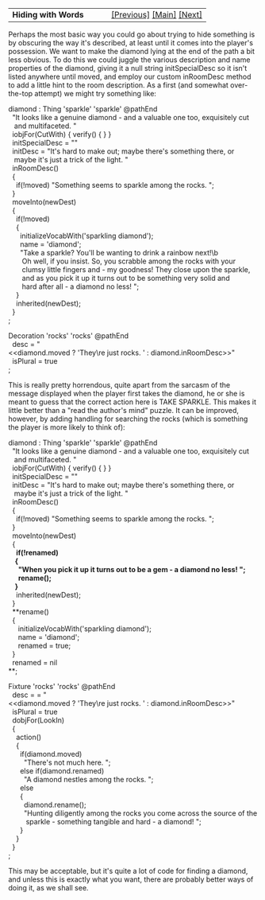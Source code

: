 ---
---
<table width="100%" data-border="0" data-cellspacing="0"
data-cellpadding="3" data-bgcolor="#C0C0C0">
<colgroup>
<col style="width: 50%" />
<col style="width: 50%" />
</colgroup>
<tbody>
<tr>
<td style="text-align: left;"><strong>Hiding with Words<br />
</strong></td>
<td style="text-align: right;"><a
href="hiding+fiding-introduction.html">[Previous]</a> <a
href="generalintroduction.html">[Main]</a> <a
href="findingincode.html">[Next]</a></td>
</tr>
</tbody>
</table>

  
Perhaps the most basic way you could go about trying to hide something
is by obscuring the way it's described, at least until it comes into the
player's possession. We want to make the diamond lying at the end of the
path a bit less obvious. To do this we could juggle the various
description and name properties of the diamond, giving it a null string
initSpecialDesc so it isn't listed anywhere until moved, and employ our
custom inRoomDesc method to add a little hint to the room description.
As a first (and somewhat over-the-top attempt) we might try something
like:  
  
diamond : Thing 'sparkle' 'sparkle' @pathEnd  
  "It looks like a genuine diamond - and a valuable one too, exquisitely cut  
   and multifaceted. "  
  iobjFor(CutWith) { verify() { } }  
  initSpecialDesc = ""  
  initDesc = "It's hard to make out; maybe there's something there, or  
   maybe it's just a trick of the light. "  
  inRoomDesc()  
  {  
    if(!moved) "Something seems to sparkle among the rocks. ";  
  }  
  moveInto(newDest)  
  {  
    if(!moved)  
    {  
      initializeVocabWith('sparkling diamond');        
      name = 'diamond';  
      "Take a sparkle? You'll be wanting to drink a rainbow next!\b  
       Oh well, if you insist. So, you scrabble among the rocks with your  
       clumsy little fingers and - my goodness! They close upon the sparkle,   
       and as you pick it up it turns out to be something very solid and  
       hard after all - a diamond no less! ";  
    }  
    inherited(newDest);  
  }  
;  
  
Decoration 'rocks' 'rocks' @pathEnd  
  desc = "\<\<diamond.moved ? 'They\\re just rocks. ' : diamond.inRoomDesc\>\>"  
  isPlural = true  
;  
  
This is really pretty horrendous, quite apart from the sarcasm of the
message displayed when the player first takes the diamond, he or she is
meant to guess that the correct action here is TAKE SPARKLE. This makes
it little better than a "read the author's mind" puzzle. It can be
improved, however, by adding handling for searching the rocks (which is
something the player is more likely to think of):  
  
diamond : Thing 'sparkle' 'sparkle' @pathEnd  
  "It looks like a genuine diamond - and a valuable one too, exquisitely cut  
   and multifaceted. "  
  iobjFor(CutWith) { verify() { } }  
  initSpecialDesc = ""  
  initDesc = "It's hard to make out; maybe there's something there, or  
   maybe it's just a trick of the light. "  
  inRoomDesc()  
  {  
    if(!moved) "Something seems to sparkle among the rocks. ";  
  }  
  moveInto(newDest)  
  {  
    **if(!renamed)  
    {  
      "When you pick it up it turns out to be a gem - a diamond no less! ";  
      rename();         
    }**  
    inherited(newDest);  
  }  
  **rename()  
  {  
     initializeVocabWith('sparkling diamond');       
     name = 'diamond';  
     renamed = true;  
  }  
  renamed = nil  
**;  
  
Fixture 'rocks' 'rocks' @pathEnd  
  desc = = "\<\<diamond.moved ? 'They\\re just rocks. ' : diamond.inRoomDesc\>\>"  
  isPlural = true  
  dobjFor(LookIn)  
  {  
    action()  
    {  
      if(diamond.moved)  
        "There's not much here. ";  
      else if(diamond.renamed)  
        "A diamond nestles among the rocks. ";  
      else  
      {  
        diamond.rename();  
        "Hunting diligently among the rocks you come across the source of the  
         sparkle - something tangible and hard - a diamond! ";  
      }  
    }  
  }  
;  
  
This may be acceptable, but it's quite a lot of code for finding a
diamond, and unless this is exactly what you want, there are probably
better ways of doing it, as we shall see.  
